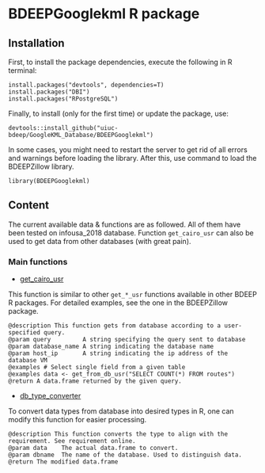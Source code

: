 # BDEEPGooglekml R package

## Installation
First, to install the package dependencies, execute the following in R terminal:
```
install.packages("devtools", dependencies=T)
install.packages("DBI")
install.packages("RPostgreSQL")
```

Finally, to install (only for the first time) or update the package, use:
```
devtools::install_github("uiuc-bdeep/GoogleKML_Database/BDEEPGooglekml")
```

In some cases, you might need to restart the server to get rid of all errors and warnings before loading the library. After this, use command to load the BDEEPZillow library.
```
library(BDEEPGooglekml)
```

## Content
The current available data & functions are as followed. All of them have been tested on infousa_2018 database. Function `get_cairo_usr` can also be used to get data from other databases (with great pain).

### Main functions
* [get_cairo_usr](./R/googlekml.R)

This function is similar to other `get_*_usr` functions available in other BDEEP R packages. For detailed examples, see the one in the BDEEPZillow package.

```
@description This function gets from database according to a user-specified query.
@param query         A string specifying the query sent to database
@param database_name A string indicating the database name
@param host_ip       A string indicating the ip address of the database VM
@examples # Select single field from a given table
@examples data <- get_from_db_usr("SELECT COUNT(*) FROM routes")
@return A data.frame returned by the given query.
```

* [db_type_converter](./R/converter.R)

To convert data types from database into desired types in R, one can modify this function for easier processing.
```
@description This function converts the type to align with the requirement. See requirement online.
@param data    The actual data.frame to convert.
@param dbname  The name of the database. Used to distinguish data.
@return The modified data.frame
```
